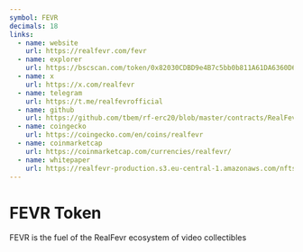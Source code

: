 ```yaml
---
symbol: FEVR
decimals: 18
links:
  - name: website
    url: https://realfevr.com/fevr
  - name: explorer
    url: https://bscscan.com/token/0x82030CDBD9e4B7c5bb0b811A61DA6360D69449cc
  - name: x
    url: https://x.com/realfevr
  - name: telegram
    url: https://t.me/realfevrofficial
  - name: github
    url: https://github.com/tbem/rf-erc20/blob/master/contracts/RealFevrToken.sol
  - name: coingecko
    url: https://coingecko.com/en/coins/realfevr
  - name: coinmarketcap
    url: https://coinmarketcap.com/currencies/realfevr/
  - name: whitepaper
    url: https://realfevr-production.s3.eu-central-1.amazonaws.com/nfts-markeplace/LitePaperExports.pdf
---
```


# FEVR Token

FEVR is the fuel of the RealFevr ecosystem of video collectibles
